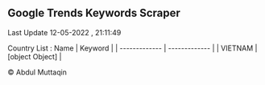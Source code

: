

## Google Trends Keywords Scraper 
 
Last Update 12-05-2022 , 21:11:49

Country List :
 Name  | Keyword |
| ------------- | ------------- |
| VIETNAM | [object Object] |



© Abdul Muttaqin 
